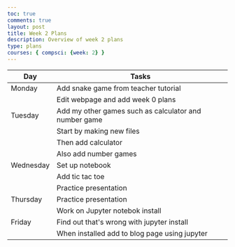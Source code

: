 ```yaml
---
toc: true
comments: true
layout: post
title: Week 2 Plans
description: Overview of week 2 plans
type: plans
courses: { compsci: {week: 2} }
---
```



| Day | Tasks |
| -------- | -------- |
| Monday | Add snake game from teacher tutorial |
| | Edit webpage and add week 0 plans
|Tuesday | Add my other games such as calculator and number game | 
| | Start by making new files
| | Then add calculator
| | Also add number games
| Wednesday | Set up notebook  |
| | Add tic tac toe
| | Practice presentation
| Thursday | Practice presentation|
| | Work on Jupyter notebok install
| Friday |Find out that's wrong with jupyter install|
| | When installed add to blog page using jupyter